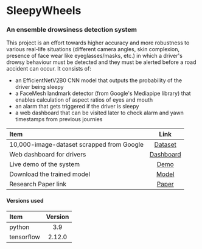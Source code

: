 # SleepyWheels
### An ensemble drowsiness detection system

This project is an effort towards higher accuracy and more robustness to various real-life situations (different camera angles, skin complexion, presence of face wear like eyeglasses/masks, etc.) in which a driver's drowsy behaviour must be detected and they must be alerted before a road accident can occur. It consists of:
* an EfficientNetV2B0 CNN model that outputs the probability of the driver being sleepy
* a FaceMesh landmark detector (from Google's Mediapipe library) that enables calculation of aspect ratios of eyes and mouth
* an alarm that gets triggered if the driver is sleepy
* a web dashboard that can be visited later to check alarm and yawn timestamps from previous journies

| Item | Link |
| :------- | :-------: |
| 10,000-image-dataset scrapped from Google | [Dataset](https://drive.google.com/drive/folders/1bhrgY8RcUFuD675oxcSLJkmtxY3Wxfg9?usp=sharing) |
| Web dashboard for drivers | [Dashboard](http://jominjose.42web.io/dashboard.php) |
| Live demo of the system | [Demo](https://www.youtube.com/watch?v=KaCROQi2XRs) |
| Download the trained model | [Model](https://drive.google.com/file/d/1IEohZ-2uFnPpOMblCZ516eTCe8wnnpwQ/view?usp=share_link) |
| Research Paper link | [Paper](https://jai.front-sci.com/index.php/jai/article/view/1117) |

#### Versions used
| Item | Version |
| :------- | :-------: |
| python | 3.9 |
| tensorflow | 2.12.0 |